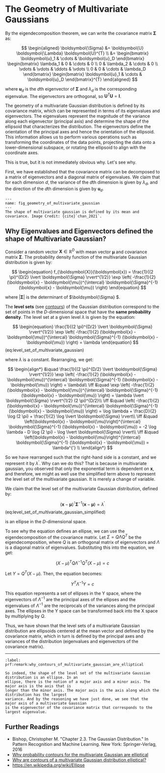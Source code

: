 # The Geometry of Multivariate Gaussians

By the eigendecomposition theorem, we can write the covariance matrix $\boldsymbol{\Sigma}$ as:

$$
\begin{aligned}
\boldsymbol{\Sigma} &= \boldsymbol{U} \boldsymbol{\Lambda} \boldsymbol{U}^{T} \\
&= \begin{bmatrix} \boldsymbol{u}_1 & \cdots & \boldsymbol{u}_D \end{bmatrix} \begin{bmatrix} \lambda_1 & 0 & \cdots & 0 \\ 0 & \lambda_2 & \cdots & 0 \\ \vdots & \vdots & \ddots & \vdots \\ 0 & 0 & \cdots & \lambda_D \end{bmatrix} \begin{bmatrix} \boldsymbol{u}_1 & \cdots & \boldsymbol{u}_D \end{bmatrix}^{T}
\end{aligned}
$$

where $\boldsymbol{u}_d$ is the $d$th eigenvector of $\boldsymbol{\Sigma}$ and $\lambda_d$ is the corresponding eigenvalue. The eigenvectors are orthogonal, so $\boldsymbol{U}^{T} \boldsymbol{U} = \boldsymbol{I}$.

The geometry of a multivariate Gaussian distribution is defined by its covariance matrix, which can be represented in terms of its eigenvalues and eigenvectors. The eigenvalues represent the magnitude of the variance along each eigenvector (principal axis) and determine the shape of the ellipsoid that characterizes the distribution. The eigenvectors define the orientation of the principal axes and hence the orientation of the ellipsoid. This information allows us to perform various operations such as transforming the coordinates of the data points, projecting the data onto a lower-dimensional subspace, or rotating the ellipsoid to align with the coordinate axes.

This is true, but it is not immediately obvious why. Let's see why.

First, we have established that the covariance matrix can be decomposed to a matrix of eigenvectors and a diagonal matrix of eigenvalues.
We claim that for each dimension $d$, the variance of the $d$th dimension is given by $\lambda_d$, and
the direction of the $d$th dimension is given by $\boldsymbol{u}_d$.

```{figure} ../assets/chan_fig5.18.png
---
name: fig_geometry_of_multivariate_gaussian
---
The shape of multivariate gaussian is defined by its mean and covariance. Image Credit: {cite}`chan_2021`.
```

## Why Eigenvalues and Eigenvectors defined the shape of Multivariate Gaussian?

Consider a random vector $\mathbf{X} \in \mathbb{R}^D$ with mean vector $\boldsymbol{\mu}$ and covariance matrix $\boldsymbol{\Sigma}$.
The probability density function of the multivariate Gaussian distribution is given by:

$$
\begin{equation}
f_{\boldsymbol{X}}(\boldsymbol{x}) = \frac{1}{(2 \pi)^{D/2} \lvert \boldsymbol{\Sigma} \rvert^{1/2}} \exp \left( -\frac{1}{2} (\boldsymbol{x} - \boldsymbol{\mu})^{\intercal} \boldsymbol{\Sigma}^{-1} (\boldsymbol{x} - \boldsymbol{\mu}) \right)
\end{equation}
$$

where $|\boldsymbol{\Sigma}|$ is the determinant of $\boldsymbol{\Sigma} $.

The **level sets** (see [contours](../../01_mathematical_preliminaries/contours.ipynb))
of the Gaussian distribution correspond to the set of points in the $D$-dimensional space
that have the **same probability density**. The level set at a given level $\lambda$ is given by the equation:

$$
\begin{equation}
\frac{1}{(2 \pi)^{D/2} \lvert \boldsymbol{\Sigma} \rvert^{1/2}} \exp \left( -\frac{1}{2} (\boldsymbol{x} - \boldsymbol{\mu})^{\intercal} \boldsymbol{\Sigma}^{-1} (\boldsymbol{x} - \boldsymbol{\mu}) \right) = \lambda
\end{equation}
$$ (eq:level_set_of_multivariate_gaussian)

where $\lambda$ is a constant. Rearranging, we get:

$$
\begin{align*}
&\quad
\frac{1}{(2 \pi)^{D/2} \lvert \boldsymbol{\Sigma} \rvert^{1/2}} \exp \left( -\frac{1}{2} (\boldsymbol{x} - \boldsymbol{\mu})^{\intercal} \boldsymbol{\Sigma}^{-1} (\boldsymbol{x} - \boldsymbol{\mu}) \right) = \lambda\\
\iff &\quad \exp \left( -\frac{1}{2} (\boldsymbol{x} - \boldsymbol{\mu})^{\intercal} \boldsymbol{\Sigma}^{-1} (\boldsymbol{x} - \boldsymbol{\mu}) \right) = \lambda \lvert \boldsymbol{\Sigma} \rvert^{1/2} (2 \pi)^{D/2}\\
\iff &\quad \left( -\frac{1}{2} (\boldsymbol{x} - \boldsymbol{\mu})^{\intercal} \boldsymbol{\Sigma}^{-1} (\boldsymbol{x} - \boldsymbol{\mu}) \right) = \log \lambda + \frac{D}{2} \log (2 \pi) + \frac{1}{2} \log \lvert \boldsymbol{\Sigma} \rvert\\
\iff &\quad \left(\boldsymbol{x} - \boldsymbol{\mu}\right)^{\intercal} \boldsymbol{\Sigma}^{-1} (\boldsymbol{x} - \boldsymbol{\mu}) = -2 \log \lambda - D \log (2 \pi) - \log \lvert \boldsymbol{\Sigma} \rvert\\
\iff &\quad \left(\boldsymbol{x} - \boldsymbol{\mu}\right)^{\intercal} \boldsymbol{\Sigma}^{-1} (\boldsymbol{x} - \boldsymbol{\mu}) = \lambda^{'} \\
\end{align*}
$$

So we have rearranged such that the right-hand side is a constant, and we represent it by $\lambda^{'}$. Why can we do this?
That is because in multivariate gaussian, you observed that only the exponential term is dependent on $\boldsymbol{x}$, and
therefore, we might as well use the simplified term above to represent the level set of the multivariate gaussian. It is
merely a change of variable.

We claim that the level set of the multivariate Gaussian distribution, defined by:

$$
\left(\boldsymbol{x} - \boldsymbol{\mu}\right)^{\intercal} \boldsymbol{\Sigma}^{-1} (\boldsymbol{x} - \boldsymbol{\mu}) = \lambda^{'}
$$ (eq:level_set_of_multivariate_gaussian_simplified)

is an ellipse in the $D$-dimensional space.

To see why the equation defines an ellipse, we can use the eigendecomposition of the covariance matrix. Let $\Sigma = Q \Lambda Q^T$ be the eigendecomposition, where $Q$ is an orthogonal matrix of eigenvectors and $\Lambda$ is a diagonal matrix of eigenvalues. Substituting this into the equation, we get:

$$
\begin{equation}
(X - \mu)^T Q \Lambda^{-1} Q^T (X - \mu) = c
\end{equation}
$$

Let $Y = Q^T (X - \mu)$. Then, the equation becomes:

$$
\begin{equation}
Y^T \Lambda^{-1} Y = c
\end{equation}
$$

This equation represents a set of ellipses in the Y space, where the eigenvectors of $\Lambda^{-1}$ are the principal axes of the ellipses and the eigenvalues of $\Lambda^{-1}$ are the reciprocals of the variances along the principal axes. The ellipses in the Y space can be transformed back into the X space by multiplying by $Q$.

Thus, we have shown that the level sets of a multivariate Gaussian distribution are ellipsoids centered at the mean vector and defined by the covariance matrix, which
in turn is defined by the principal axes and variances of the distribution (eigenvalues and eigenvectors of the covariance matrix).

---

```{prf:remark} Remark
:label: prf:remark:why_contours_of_multivariate_gaussian_are_elliptical

So indeed, the shape of the level set of the multivariate Gaussian distribution is an ellipse. In an
ellipse, there is the notion of a major axis and a minor axis. The major axis is the axis that is
longer than the minor axis. The major axis is the axis along which the distribution has the largest
variance. And by the reasoning we have just done, we see that the major axis of a multivariate Gaussian
is the eigenvector of the covariance matrix that corresponds to the largest eigenvalue.
```

## Further Readings

- Bishop, Christopher M. "Chapter 2.3. The Gaussian Distribution." In Pattern Recognition and Machine Learning. New York: Springer-Verlag, 2016
- [Why probability contours for the multivariate Gaussian are elliptical](https://www.michaelchughes.com/blog/2013/01/why-contours-for-multivariate-gaussian-are-elliptical/#:~:text=Every%202D%20Gaussian%20concentrates%20its,a%20particular%20form%3A%20an%20ellipse.)
- [Why are contours of a multivariate Gaussian distribution elliptical?](https://stats.stackexchange.com/questions/326334/why-are-contours-of-a-multivariate-gaussian-distribution-elliptical)
- https://en.wikipedia.org/wiki/Ellipse